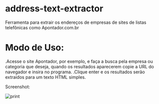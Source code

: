 address-text-extractor
======================
Ferramenta para extrair os endereços de empresas de sites de listas telefônicas como Apontador.com.br

Modo de Uso: 
===
.Acesse o site Apontador, por exemplo, e faça a busca pela empresa ou categoria que deseja,
quando os resultados aparecerem copie a URL do navegador e insira no programa.
.Clique enter e os resultados serão extraidos para um texto HTML simples.

Screenshot:

![print](https://raw.github.com/CriativaSoft/address-text-extractor/master/docs/screen01.png)
